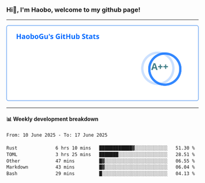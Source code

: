 <!--<h2 align="center"> Hi👋, I'm Haobo, welcome to my github page! </h2>-->
### Hi👋, I'm Haobo, welcome to my github page!
-------

<img href="https://github.com/HaoboGu" src="assets/stats.svg" alt="github stats" /> 

-------

#### 📊 **Weekly development breakdown**
<!--START_SECTION:waka-->

```txt
From: 10 June 2025 - To: 17 June 2025

Rust              6 hrs 10 mins   ████████████▓░░░░░░░░░░░░   51.30 %
TOML              3 hrs 25 mins   ███████░░░░░░░░░░░░░░░░░░   28.51 %
Other             47 mins         █▓░░░░░░░░░░░░░░░░░░░░░░░   06.55 %
Markdown          43 mins         █▓░░░░░░░░░░░░░░░░░░░░░░░   06.04 %
Bash              29 mins         █░░░░░░░░░░░░░░░░░░░░░░░░   04.13 %
```

<!--END_SECTION:waka-->
<!--
backup url: https://github-readme-status-dusky-ten.vercel.app/api?username=HaoboGu&count_private=true&show_icons=true&theme=transparent&border_color=2f80ed
-->
<!--
**HaoboGu/HaoboGu** is a ✨ _special_ ✨ repository because its `README.md` (this file) appears on your GitHub profile.

Here are some ideas to get you started:

- 🔭 I’m currently working on AI-assisted programming tools
- 🌱 I’m currently learning ...
- 👯 I’m looking to collaborate on ...
- 🤔 I’m looking for help with ...
- 💬 Ask me about ...
- 📫 How to reach me: ...
- 😄 Pronouns: ...
- ⚡ Fun fact: ...
-->
